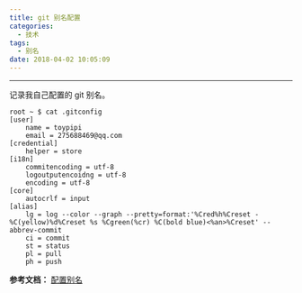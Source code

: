 ```yaml
---
title: git 别名配置
categories:
  - 技术
tags:
  - 别名
date: 2018-04-02 10:05:09
---
```


---
记录我自己配置的 git 别名。
```
root ~ $ cat .gitconfig
[user]
	name = toypipi
	email = 275688469@qq.com
[credential]
	helper = store
[i18n]
	commitencoding = utf-8
	logoutputencoidng = utf-8
	encoding = utf-8
[core]
	autocrlf = input
[alias]
	lg = log --color --graph --pretty=format:'%Cred%h%Creset -%C(yellow)%d%Creset %s %Cgreen(%cr) %C(bold blue)<%an>%Creset' --abbrev-commit
	ci = commit
	st = status
	pl = pull
	ph = push

```
<!-- more -->

**参考文档：**
[配置别名](https://www.liaoxuefeng.com/wiki/0013739516305929606dd18361248578c67b8067c8c017b000/001375234012342f90be1fc4d81446c967bbdc19e7c03d3000)
